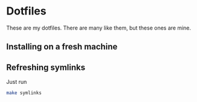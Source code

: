 # Dotfiles
These are my dotfiles. There are many like them, but these ones are mine.

## Installing on a fresh machine

## Refreshing symlinks

Just run

```bash
make symlinks
```
